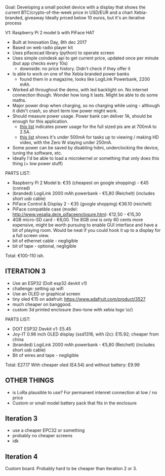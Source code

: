 Goal: Developing a small pocket device with a display that shows the current BTC/crypto-of-the-week price in USD/EUR and a chart
Xebia-branded, giveaway
Ideally priced below 10 euros, but it's an iterative process

V1: Raspberry Pi 2 model b with PiFace HAT

* Built at Innovation Day, 8th dec 2017
* Based on web radio player kit
* Uses pifacecad library (python) to operate screen
* Uses simple coindesk api to get current price, updated once per minute (but app checks every 10s)
  * downside: no price history. Didn't check if they offer it
* Is able to work on one of the Xebia branded power banks
  * found them in a magazine, looks like LogiLink Powerbank, 2200 mAh.
* Worked all throughout the demo, with led backlight on. No internet connection though. Wonder how long it lasts. Might be able to do some maths.
* Major power drop when charging, so no charging while using - although it didn't crash, so short term low power might work.
* Should measure power usage. Power bank can deliver 1A, should be enough for this application.
  * [this list](https://www.raspberrypi.org/help/faqs/#powerReqs) indicates power usage for the full sized pis are at 700mA to 2.5A.
  * [this list](http://raspi.tv/2017/how-much-power-does-pi-zero-w-use) shows it's under 500mA for tasks up to viewing / making HD video, with the Zero W staying under 250mA.
 * Some power can be saved by disabling hdmi, underclocking the device, tuning the software, etc.
 * Ideally I'd be able to load a microkernel or something that only does this thing (+ low power stuff)


PARTS LIST:

* Raspberry Pi 2 Model b: €35 (cheapest on google shopping) - €45 (conrad)
* (branded) LogiLink 2000 mAh powerbank - €5,80 (Reichelt) (includes short usb cable)
* PiFace Control & Display 2 - €35 (google shopping) €36.10 (reichelt)
* PiFace compatible case (model: http://www.vesalia.de/e_pifaceenclosure.htm): €12,50 - €15,30
* 4GB micro-SD card - €6,00. The 8GB one is only 60 cents more expensive, might be worth pursuing to enable GUI interface and have a bit of playing room. Would be neat if you could hook it up to a display for a full screen view.
* bit of ethernet cable - negligible
* bit of tape - optional, negligible

Total: €100-110 ish.

## ITERATION 3

 * Use an ESP32 (DoIt esp32 devkit v1)
  * challenge: setting up wifi
 * Use an OLED or graphical screen
  * tiny oled €15 on adafruit: https://www.adafruit.com/product/3527
  * much cheaper on banggood.
 * custom 3d printed enclosure (two-tone with xebia logo \o/)

 PARTS LIST:
 
  * DOIT ESP32 Devkit v1: E5.45
  * Joy-IT 0.96 inch OLED display (ssd1316, with i2c): E15.92; cheaper from china
  * (branded) LogiLink 2000 mAh powerbank - €5,80 (Reichelt) (includes short usb cable)
  * Bit of wires and tape - negligible
  
  Total: E27.17
  With cheaper oled (E4.54) and without battery: E9.99 
  
  
  
## OTHER THINGS

 * is LoRa plausible to use? For permanent intenret connection at low / no price
 * Custom or small model battery pack that fits in the enclosure

## Iteration 3

 * use a cheaper EPC32 or something
 * probably no cheaper screens
 * idk

## Iteration 4

Custom board. Probably hard to be cheaper than iteration 2 or 3.
